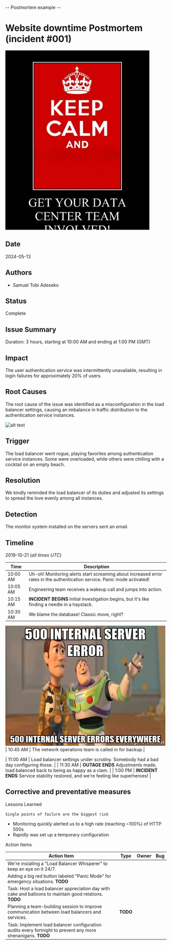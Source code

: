 -- Postmortem example --
# Website downtime Postmortem (incident #001)

![alt text](https://github.com/adesekosamdev/alx-system_engineering-devops/blob/master/0x19-postmortem/postmortem.jpg)

## Date

2024-05-13

## Authors

* Samuel Tobi Adeseko

## Status

Complete

## Issue Summary

Duration: 3 hours, starting at 10:00 AM and ending at 1:00 PM (GMT)

## Impact

The user authentication service was intermittently unavailable, resulting in login failures for approximately 20% of users.

## Root Causes

The root cause of the issue was identified as a misconfiguration in the load balancer settings, causing an imbalance in traffic distribution to the authentication service instances.

![alt text](https://github.com/adesekosamdev/holberton-system_engineering-devops/blob/master/0x19-postmortem/meme-it-is-fine.jpg)

## Trigger

The load balancer went rogue, playing favorites among authentication service instances. Some were overloaded, while others were chilling with a cocktail on an empty beach.

## Resolution

We kindly reminded the load balancer of its duties and adjusted its settings to spread the love evenly among all instances.

## Detection

The monitor system installed on the servers sent an email.


## Timeline

2019-10-21 (*all times UTC*)

| Time     | Description |
| -------- | ----------- |
| 10:00 AM | Uh-oh! Monitoring alerts start screaming about increased error rates in the authentication service. Panic mode activated! |
| 10:05 AM | Engineering team receives a wakeup call and jumps into action. |
| 10:15 AM | **INCIDENT BEGINS** Initial investigation begins, but it's like finding a needle in a haystack.|
| 10:30 AM | We blame the database! Classic move, right?  |
![alt text](https://github.com/HeimerR/holberton-system_engineering-devops/blob/master/0x19-postmortem/500error.jpg)
| 10:45 AM | The network operations team is called in for backup.|

| 11:00 AM | Load balancer settings under scrutiny. Somebody had a bad day configuring those. |
| 11:30 AM | **OUTAGE ENDS** Adjustments made, load balanced back to being as happy as a clam. |
| 1:00 PM | **INCIDENT ENDS** Service stability restored, and we're feeling like superheroes! |

## Corrective and preventative measures
Lessons Learned

 	Single points of failure are the biggest risk

* Monitoring quickly alerted us to a high rate (reaching ~100%) of HTTP 500s
* Rapidly was set up a temporary configuration

Action Items

| Action Item | Type | Owner | Bug |
| ----------- | ---- | ----- | --- |
| We're installing a "Load Balancer Whisperer" to keep an eye on it 24/7. |
| Adding a big red button labeled "Panic Mode" for emergency situations. **TODO** |
| Task: Host a load balancer appreciation day with cake and balloons to maintain good relations. **TODO** |
| Planning a team-building session to improve communication between load balancers and services. | **TODO** |
| Task: Implement load balancer configuration audits every fortnight to prevent any more shenanigans. **TODO** |
